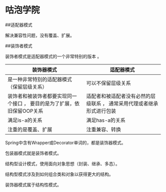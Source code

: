 # 咕泡学院

##适配器模式

解决兼容性问题，没有覆盖、扩展。

##装饰者模式

装饰者模式是适配器模式的一个非常特别的版本 。 

| 装饰器模式                                                   | 适配器模式                                                   |
| ------------------------------------------------------------ | ------------------------------------------------------------ |
| 是一种非常特别的适配器模式（保留层级关系）                   | 可以不保留层级关系                                           |
| 装饰者和被装饰者都要实现同一个接口 ， 要目的是为了扩展，依旧保留OOP关系 | 适配者和被适配者没有必然的层级联系 ， 通常采用代理或者继承形式进行包装 |
| 满足is-a的关系                                               | 满足has-a的关系                                              |
| 注重的是覆盖、扩展                                           | 注重兼容、转换                                               |

Spring中含有Wrapper或Decorator单词的，都是装饰器模式。

包装器模式就是装饰者模式。

结构型设计模式，使用面向对象思想（封装、继承、多态）。

结构型模式涉及到如何组合类和对象以获得更大的结构。

装饰器模式属于结构性模式。
